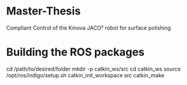 # Master-Thesis
Compliant Control of the Kinova JACO² robot for surface polishing

# Building the ROS packages
cd /path/to/desired/folder
mkdir -p catkin_ws/src
cd catkin_ws
source /opt/ros/indigo/setup.sh
catkin_init_workspace src
catkin_make

